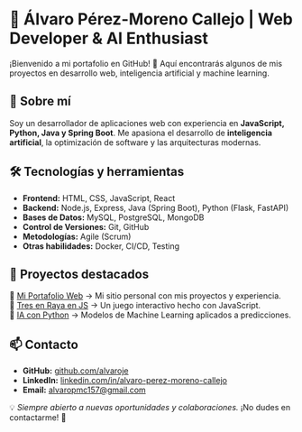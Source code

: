 # 🌟 Álvaro Pérez-Moreno Callejo | Web Developer & AI Enthusiast  

¡Bienvenido a mi portafolio en GitHub! 🚀 Aquí encontrarás algunos de mis proyectos en desarrollo web, inteligencia artificial y machine learning.

## 📜 Sobre mí  
Soy un desarrollador de aplicaciones web con experiencia en **JavaScript, Python, Java y Spring Boot**. Me apasiona el desarrollo de **inteligencia artificial**, la optimización de software y las arquitecturas modernas.

## 🛠️ Tecnologías y herramientas  
- **Frontend:** HTML, CSS, JavaScript, React  
- **Backend:** Node.js, Express, Java (Spring Boot), Python (Flask, FastAPI)  
- **Bases de Datos:** MySQL, PostgreSQL, MongoDB  
- **Control de Versiones:** Git, GitHub  
- **Metodologías:** Agile (Scrum)  
- **Otras habilidades:** Docker, CI/CD, Testing  

## 🚀 Proyectos destacados  
🔹 [Mi Portafolio Web](https://alvaroje.github.io/portfolio/) → Mi sitio personal con mis proyectos y experiencia.  
🔹 [Tres en Raya en JS](https://github.com/tuusuario/tres-en-raya) → Un juego interactivo hecho con JavaScript.  
🔹 [IA con Python](https://github.com/tuusuario/ia-proyecto) → Modelos de Machine Learning aplicados a predicciones.  

## 📫 Contacto  
- **GitHub:** [github.com/alvaroje](https://alvaroje.github.io/)  
- **LinkedIn:** [linkedin.com/in/alvaro-perez-moreno-callejo](https://www.linkedin.com/in/alvaro-perez-moreno-callejo-82506026a/)  
- **Email:** [alvaropmc157@gmail.com](mailto:alvaropmc157@gmail.com)  

💡 *Siempre abierto a nuevas oportunidades y colaboraciones.* ¡No dudes en contactarme! 🚀  
